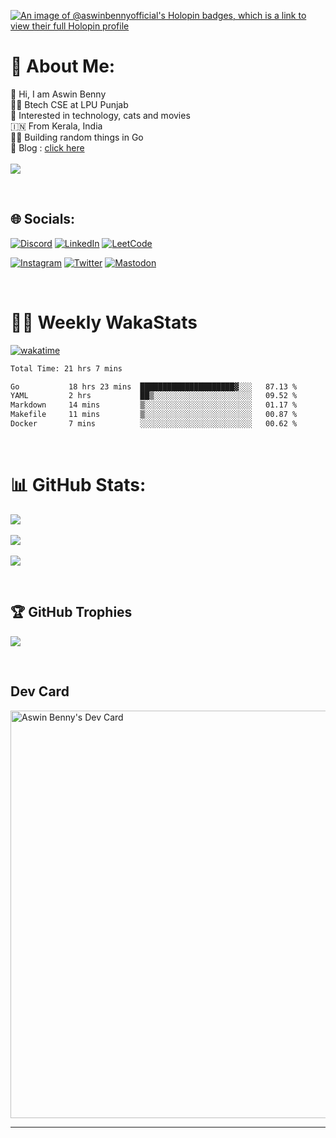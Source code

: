 
[![An image of @aswinbennyofficial's Holopin badges, which is a link to view their full Holopin profile](https://holopin.me/aswinbennyofficial)](https://holopin.io/@aswinbennyofficial)


# 💫 About Me:
👋 Hi, I am Aswin Benny<br>👨‍🎓 Btech CSE at LPU Punjab<br>🤟 Interested in technology, cats and movies<br>🇮🇳 From Kerala, India<br>👨‍💻 Building random things in Go <br>🔗 Blog : <a href="https://blog.aswinbenny.in" target="_blank">click here</a> 
<br/><br/>
[![](https://visitcount.itsvg.in/api?id=aswinbennyofficial&icon=5&color=0)](https://visitcount.itsvg.in)

<br/>

## 🌐 Socials:
[![Discord](https://img.shields.io/badge/Discord-%237289DA.svg?&style=for-the-badge&logo=discord&logoColor=white)](https://discordapp.com/users/863725040738369556) [![LinkedIn](https://img.shields.io/badge/LinkedIn-%230077B5.svg?&style=for-the-badge&logo=linkedin&logoColor=white)](https://linkedin.com/in/aswinbenny) [![LeetCode](https://img.shields.io/badge/dynamic/json?style=for-the-badge&labelColor=black&color=%23ffa116&label=Leetcode&query=solved&url=https%3A%2F%2Fbadge.xyli.tech/%2Fapi%2Fusers%2Faswinbenny&logo=leetcode&logoColor=yellow)](https://leetcode.com/aswinbenny/)  

[![Instagram](https://img.shields.io/badge/Instagram-%23E4405F.svg?&style=for-the-badge&logo=Instagram&logoColor=white)](https://instagram.com/aswinbenny.official) [![Twitter](https://img.shields.io/badge/Twitter-%231DA1F2.svg?&style=for-the-badge&logo=Twitter&logoColor=white)](https://twitter.com/aswinbenny_com) [![Mastodon](https://img.shields.io/badge/mastodon-%237289DA.svg?&style=for-the-badge&logo=mastodon&logoColor=white)](https://fosstodon.org/@aswinbenny)



<br/>

# 👨‍💻 Weekly WakaStats

[![wakatime](https://wakatime.com/badge/user/076b1796-9f78-4f63-9e8a-83832422f7a0.svg)](https://wakatime.com/@076b1796-9f78-4f63-9e8a-83832422f7a0)

<!--START_SECTION:waka-->

```txt
Total Time: 21 hrs 7 mins

Go           18 hrs 23 mins  █████████████████████▓░░░   87.13 %
YAML         2 hrs           ██▒░░░░░░░░░░░░░░░░░░░░░░   09.52 %
Markdown     14 mins         ▒░░░░░░░░░░░░░░░░░░░░░░░░   01.17 %
Makefile     11 mins         ▒░░░░░░░░░░░░░░░░░░░░░░░░   00.87 %
Docker       7 mins          ░░░░░░░░░░░░░░░░░░░░░░░░░   00.62 %
```

<!--END_SECTION:waka-->

<br/>

# 📊 GitHub Stats:
![](https://github-readme-stats.vercel.app/api?username=aswinbennyofficial&theme=radical&hide_border=false&include_all_commits=false&count_private=true&margin-h=15&margin-w=15) <br/><br/>
![](https://github-readme-streak-stats.herokuapp.com/?user=aswinbennyofficial&theme=radical&hide_border=false&margin-h=15&margin-w=15) <br/><br/>
![](https://github-readme-stats.vercel.app/api/top-langs/?username=aswinbennyofficial&theme=radical&hide_border=false&include_all_commits=true&count_private=true&layout=compact&margin-h=15&margin-w=15) 

<br/> 

## 🏆 GitHub Trophies

![](https://github-profile-trophy.vercel.app/?username=aswinbennyofficial&theme=darkhub&no-frame=false&no-bg=true&margin-h=15&margin-w=15&no-frame=true&row=2&column=3)

<br/>

## Dev Card
<a href="https://app.daily.dev/aswinbenny"><img src="https://api.daily.dev/devcards/v2/EPKOFGbtsDKLPiY5UASfv.png?type=wide&r=y4p" width="652" alt="Aswin Benny's Dev Card"/></a>



---

<!-- <a rel="me" href="https://fosstodon.org/@aswinbenny">Mastodon</a> -->



  


